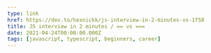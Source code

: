 ```yaml
---
type: link
href: https://dev.to/hexnickk/js-interview-in-2-minutes-vs-1f58
title: JS interview in 2 minutes / == vs ===
date: 2021-04-24T00:00:00.000Z
tags: [javascript, typescript, beginners, career]
---
```

